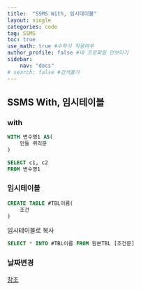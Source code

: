 ```yaml
---
title:  "SSMS With, 임시테이블"
layout: single
categories: code
tag: SSMS
toc: true
use_math: true #수학식 적용여부
author_profile: false #내 프로파일 안보이기
sidebar:
    nav: "docs" 
# search: false #검색불가
---
```


## SSMS With, 임시테이블
### with
```sql
WITH 변수명1 AS(
    만들 퀴리문
)

SELECT c1, c2
FROM 변수명1
```

### 임시테이블
```sql
CREATE TABLE #TBL이름(
    조건
)
```
임시테이블로 복사
```sql
SELECT * INTO #TBL이름 FROM 원본TBL [조건문]
```
### 날짜변경
[참조](https://applejara.tistory.com/360)
